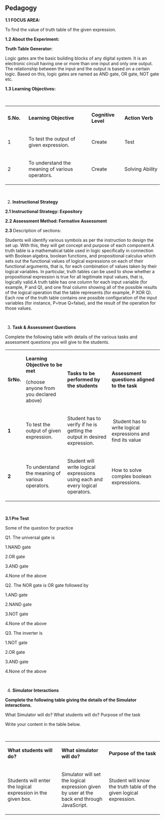 ## Pedagogy
<p><strong>1.1</strong><strong> FOCUS AREA: </strong></p>
<p>To find the value of truth table of the given expression.</p>
<p><strong>1.2 About the Experiment: </strong></p>
<p><strong>Truth Table Generator:</strong></p>
<p>Logic gates are the basic building blocks of any digital system.
It is an electronic circuit having one or more than one input and only one output. 
The relationship between the input and the output is based on a certain logic.
Based on this, logic gates are named as AND gate, OR gate, NOT gate etc.</p>
 
  <p><strong>1.3 Learning Objectives:</strong></p>
<p>&nbsp;</p>
<table width="612">
<tbody>
<tr>
<td width="68">
<p><strong>S.No.</strong></p>
</td>
<td width="334">
<p><strong>Learning Objective</strong></p>
</td>
<td width="115">
<p><strong>Cognitive Level</strong></p>
</td>
<td width="94">
<p><strong>Action Verb</strong></p>
</td>
</tr>
<tr>
<td width="68">
<p>1</p>
</td>
<td width="334">
<p>To test the output of given expression.</p>
</td>
<td width="115">
<p>Create</p>
</td>
<td width="94">
<p>Test</p>
</td>
</tr>
<tr>
<td width="68">
<p>2</p>
</td>
<td width="334">
<p>To understand the meaning of various operators.</p>
</td>
<td width="115">
<p>Create</p>
</td>
<td width="94">
<p>Solving&nbsp;Ability</p>
</td>
</tr>

</tbody>
</table>
<p><strong>&nbsp;</strong></p>
<ol start="2">
<li><strong> Instructional Strategy </strong></li>
</ol>
<p><strong>2.1 Instructional Strategy: Expository</strong></p>
<p><strong>2.2 Assessment Method: Formative Assessment</strong></p>
<p><strong>2.3 </strong>Description of sections:</p>
<p>Students will identify various symbols as per the instruction to design the set up. With this, they will get concept and purpose of each component.A truth table is a mathematical table used in logic specifically in connection with Boolean algebra, boolean functions, and propositional calculus which sets out the functional values of logical expressions on each of their functional arguments, that is, for each combination of values taken by their logical variables. In particular, truth tables can be used to show whether a propositional expression is true for all legitimate input values, that is, logically valid.A truth table has one column for each input variable (for example, P and Q), and one final column showing all of the possible results of the logical operation that the table represents (for example, P XOR Q). Each row of the truth table contains one possible configuration of the input variables (for instance, P=true Q=false), and the result of the operation for those values.&nbsp;</p>
<p>&nbsp;</p>
<ol start="3">
<li><strong> Task &amp; Assessment Questions</strong></li>
</ol>
<p>Complete the following table with details of the various tasks and assessment questions you will give to the students.</p>
<table width="708">
<tbody>
<tr>
<td width="32">
<p><strong>SrNo.</strong></p>
</td>
<td width="220">
<p><strong>Learning Objective to be met </strong></p>
<p>(choose anyone from you declared above)</p>
</td>
<td width="245">
<p><strong>Tasks to be performed by the students</strong></p>
</td>
<td width="211">
<p><strong>Assessment questions aligned to the task</strong></p>
</td>
</tr>
<tr>
<td width="32">
<p><strong>1</strong></p>
</td>
<td width="220">
<p>To test the output of given expression.</p>
</td>
<td width="245">
<p>Student has to verify if he is getting the output in desired expression.</p>
</td>
<td width="211">
<p>&nbsp;Student has to write logical expressions and find its value </p>
</td>
</tr>
<tr>
<td width="32">
<p><strong>2</strong></p>
</td>
<td width="220">
<p>To understand the meaning of various operators.</p>
</td>
<td width="245">
<p>Student will write logical expressions using each and every logical operators.</p>
</td>
<td width="211">
<p>How to solve complex&nbsp;boolean expressions.</p>
</td>
</tr>

</tbody>
</table>
<p>&nbsp;</p>
 <b> 3.1 Pre Test</b>
<P>
  <P>Some of the question  for practice</p>
Q1. The universal gate is</P>

<P>1.NAND gate</P>
<P>2.OR gate</P>
<P>3.AND gate</P>
<P>4.None of the above</P>
<P>Q2. The NOR gate is OR gate followed by</P>

<P>1.AND gate</P>
<P>2.NAND gate</P>
<P>3.NOT gate</P>
<P>4.None of the above</P>
<P>Q3. The inverter is</P>

<P>1.NOT gate</P>
<P>2.OR gate</P>
<P>3.AND gate</P>
<P>4.None of the above</P>
<p>&nbsp;</p>
<ol start="4">
<li><strong> Simulator Interactions</strong></li>
</ol>
<p><strong>Complete the following table giving the details of the Simulator interactions.</strong></p>
<p>What Simulator will do? What students will do? Purpose of the task</p>
<p>Write your content in the table below.</p>
<p>&nbsp;</p>
<table width="703">
<tbody>
<tr>
<td width="254">
<p><strong>What students will do?</strong></p>
</td>
<td width="204">
<p><strong>What simulator will do?</strong></p>
</td>
<td width="245">
<p><strong>Purpose of the task</strong></p>
</td>
</tr>
<tr>
<td width="254">
<p>Students will enter the logical expression in the given box.</p>
</td>
<td width="204">
<p>Simulator will set the logical expression given by user at the back end through JavaScript.</p>
</td>
<td width="245">
<p>Student will know the truth table of the given logical expression.</p>
</td>
</tr>

